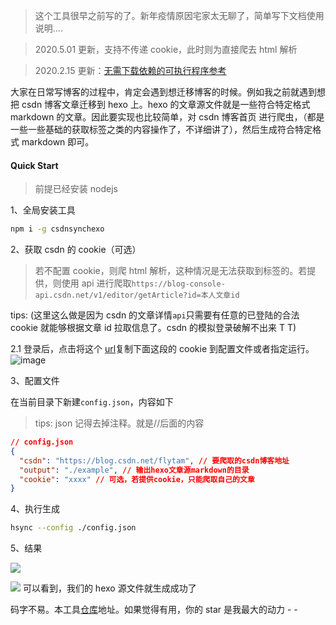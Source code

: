 > 这个工具很早之前写的了。新年疫情原因宅家太无聊了，简单写下文档使用说明....

> 2020.5.01 更新，支持不传递 cookie，此时则为直接爬去 html 解析

> 2020.2.15 更新：[无需下载依赖的可执行程序参考](https://github.com/flytam/blog-sync)

大家在日常写博客的过程中，肯定会遇到想迁移博客的时候。例如我之前就遇到想把 csdn 博客文章迁移到 hexo 上。hexo 的文章源文件就是一些符合特定格式 markdown 的文章。因此要实现也比较简单，对 csdn 博客首页 进行爬虫，（都是一些一些基础的获取标签之类的内容操作了，不详细讲了），然后生成符合特定格式 markdown 即可。

#### Quick Start

> 前提已经安装 nodejs

1、全局安装工具

```bash
npm i -g csdnsynchexo
```

2、获取 csdn 的 cookie（可选）

> 若不配置 cookie，则爬 html 解析，这种情况是无法获取到标签的。若提供，则使用 api 进行爬取`https://blog-console-api.csdn.net/v1/editor/getArticle?id=本人文章id`

tips: (这里这么做是因为 csdn 的文章详情`api`只需要有任意的已登陆的合法 cookie 就能够根据文章 id 拉取信息了。csdn 的模拟登录破解不出来 T T)

2.1 登录后，点击将这个 [url](https://blog-console-api.csdn.net/v1/editor/getArticle?id=104101476)复制下面这段的 cookie 到配置文件或者指定运行。
![image](https://user-images.githubusercontent.com/20512530/76138846-d2b1b580-6085-11ea-9900-5626737eb641.png)

3、配置文件

在当前目录下新建`config.json`，内容如下

> tips: json 记得去掉注释。就是//后面的内容

```json
// config.json
{
  "csdn": "https://blog.csdn.net/flytam", // 要爬取的csdn博客地址
  "output": "./example", // 输出hexo文章源markdown的目录
  "cookie": "xxxx" // 可选，若提供cookie，只能爬取自己的文章
}
```

4、执行生成

```bash
hsync --config ./config.json
```

5、结果

![](https://user-gold-cdn.xitu.io/2020/1/28/16feb9fe834566b6?w=1088&h=1030&f=png&s=404776)

![](https://user-gold-cdn.xitu.io/2020/1/28/16feba0a3866cb42?w=1088&h=1030&f=png&s=235978)
可以看到，我们的 hexo 源文件就生成成功了

码字不易。本工具[仓库](https://github.com/flytam/CsdnSyncHexo)地址。如果觉得有用，你的 star 是我最大的动力 - -
